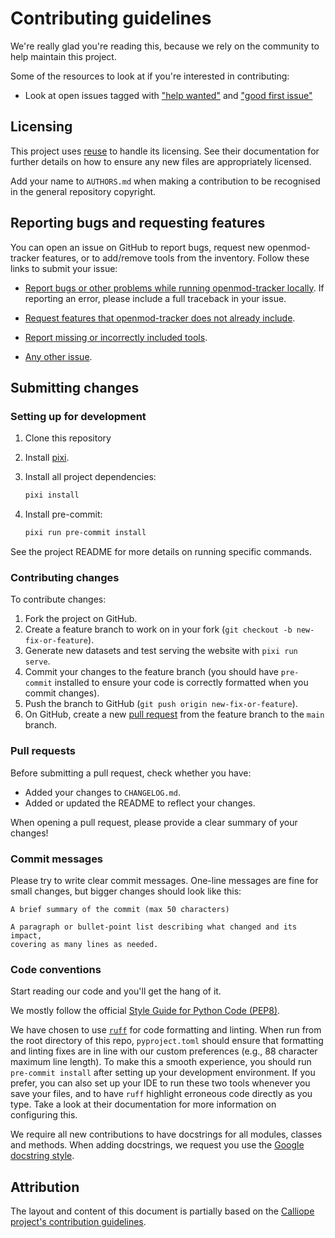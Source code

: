 <!--
SPDX-FileCopyrightText: openmod-tracker contributors

SPDX-License-Identifier: MIT
-->

# Contributing guidelines

We're really glad you're reading this, because we rely on the community to help maintain this project.

Some of the resources to look at if you're interested in contributing:

- Look at open issues tagged with ["help wanted"](https://github.com/open-energy-transition/open-esm-analysis/issues?q=is%3Aissue+is%3Aopen+label%3A%22help+wanted%22) and ["good first issue"](https://github.com/open-energy-transition/open-esm-analysis/issues?q=is%3Aissue+is%3Aopen+label%3A%22good+first+issue%22)

## Licensing

This project uses [reuse](https://reuse.software/) to handle its licensing.
See their documentation for further details on how to ensure any new files are appropriately licensed.

Add your name to `AUTHORS.md` when making a contribution to be recognised in the general repository copyright.

## Reporting bugs and requesting features

You can open an issue on GitHub to report bugs, request new openmod-tracker features, or to add/remove tools from the inventory.
Follow these links to submit your issue:

- [Report bugs or other problems while running openmod-tracker locally](https://github.com/open-energy-transition/open-esm-analysis/issues/new?template=BUG-REPORT.yml).
  If reporting an error, please include a full traceback in your issue.

- [Request features that openmod-tracker does not already include](https://github.com/open-energy-transition/open-esm-analysis/issues/new?template=FEATURE-REQUEST.yml).

- [Report missing or incorrectly included tools](https://github.com/open-energy-transition/open-esm-analysis/issues/new?template=TOOLS.yml).

- [Any other issue](https://github.com/open-energy-transition/open-esm-analysis/issues/new).

## Submitting changes

### Setting up for development

1. Clone this repository
1. Install [pixi](https://pixi.sh/latest/).
1. Install all project dependencies:
   ```sh
   pixi install
   ```

1. Install pre-commit:
   ```sh
   pixi run pre-commit install
   ```

See the project README for more details on running specific commands.

### Contributing changes

To contribute changes:

1. Fork the project on GitHub.
1. Create a feature branch to work on in your fork (`git checkout -b new-fix-or-feature`).
1. Generate new datasets and test serving the website with `pixi run serve`.
1. Commit your changes to the feature branch (you should have `pre-commit` installed to ensure your code is correctly formatted when you commit changes).
1. Push the branch to GitHub (`git push origin new-fix-or-feature`).
1. On GitHub, create a new [pull request](https://github.com/open-energy-transition/open-esm-analysis/pull/new/main) from the feature branch to the `main` branch.

### Pull requests

Before submitting a pull request, check whether you have:

- Added your changes to `CHANGELOG.md`.
- Added or updated the README to reflect your changes.

When opening a pull request, please provide a clear summary of your changes!

### Commit messages

Please try to write clear commit messages. One-line messages are fine for small changes, but bigger changes should look like this:

```text
A brief summary of the commit (max 50 characters)

A paragraph or bullet-point list describing what changed and its impact,
covering as many lines as needed.
```

### Code conventions

Start reading our code and you'll get the hang of it.

We mostly follow the official [Style Guide for Python Code (PEP8)](https://www.python.org/dev/peps/pep-0008/).

We have chosen to use [`ruff`](https://beta.ruff.rs/docs/) for code formatting and linting.
When run from the root directory of this repo, `pyproject.toml` should ensure that formatting and linting fixes are in line with our custom preferences (e.g., 88 character maximum line length).
To make this a smooth experience, you should run `pre-commit install` after setting up your development environment.
If you prefer, you can also set up your IDE to run these two tools whenever you save your files, and to have `ruff` highlight erroneous code directly as you type.
Take a look at their documentation for more information on configuring this.

We require all new contributions to have docstrings for all modules, classes and methods.
When adding docstrings, we request you use the [Google docstring style](https://google.github.io/styleguide/pyguide.html#38-comments-and-docstrings).

## Attribution

The layout and content of this document is partially based on the [Calliope project's contribution guidelines](https://github.com/calliope-project/calliope/blob/main/CONTRIBUTING.md).
